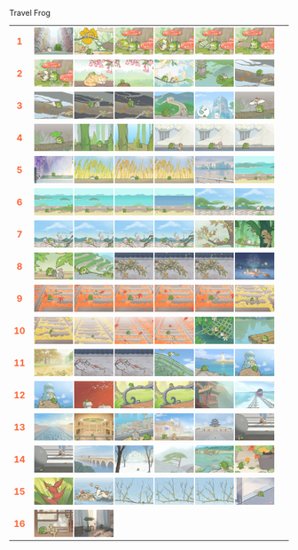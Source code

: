 Travel Frog
<table style="width: 100%; border-collapse: collapse;">
  <tr>
    <td style="width: 3%; font-size: 16px; font-weight: bold; color: #FF6536; text-align: center;">1</td>
    <td style="width: 97%; display: flex; flex-wrap: wrap;">
      <img src="1747968884416.png" style="width: 16%; height: auto; margin-bottom: 2px;">
      <img src="1747403813815.png" style="width: 16%; height: auto; margin-bottom: 2px;">
      <img src="1746795300340.png" style="width: 16%; height: auto; margin-bottom: 2px;">
      <img src="1747361170496.png" style="width: 16%; height: auto; margin-bottom: 2px;">
      <img src="1747719859004.png" style="width: 16%; height: auto; margin-bottom: 2px;">
      <img src="1746800055806.png" style="width: 16%; height: auto; margin-bottom: 2px;">
    </td>
  </tr>
  <tr>
    <td style="width: 3%; font-size: 16px; font-weight: bold; color: #FF6536; text-align: center;">2</td>
    <td style="width: 97%; display: flex; flex-wrap: wrap;">
      <img src="1747814199890.png" style="width: 16%; height: auto; margin-bottom: 2px;">
      <img src="1746795297185.png" style="width: 16%; height: auto; margin-bottom: 2px;">
      <img src="1746800057425.png" style="width: 16%; height: auto; margin-bottom: 2px;">
      <img src="1746856981503.png" style="width: 16%; height: auto; margin-bottom: 2px;">
      <img src="1746799984421.png" style="width: 16%; height: auto; margin-bottom: 2px;">
      <img src="1747814192380.png" style="width: 16%; height: auto; margin-bottom: 2px;">
    </td>
  </tr>
  <tr>
    <td style="width: 3%; font-size: 16px; font-weight: bold; color: #FF6536; text-align: center;">3</td>
    <td style="width: 97%; display: flex; flex-wrap: wrap;">
      <img src="1747414879232.png" style="width: 16%; height: auto; margin-bottom: 2px;">
      <img src="1746800012289.png" style="width: 16%; height: auto; margin-bottom: 2px;">
      <img src="1746800054123.png" style="width: 16%; height: auto; margin-bottom: 2px;">
      <img src="1746799981328.png" style="width: 16%; height: auto; margin-bottom: 2px;">
      <img src="1746800041063.png" style="width: 16%; height: auto; margin-bottom: 2px;">
      <img src="1747096921178.png" style="width: 16%; height: auto; margin-bottom: 2px;">
    </td>
  </tr>
  <tr>
    <td style="width: 3%; font-size: 16px; font-weight: bold; color: #FF6536; text-align: center;">4</td>
    <td style="width: 97%; display: flex; flex-wrap: wrap;">
      <img src="1746800049271.png" style="width: 16%; height: auto; margin-bottom: 2px;">
      <img src="1746798200455.png" style="width: 16%; height: auto; margin-bottom: 2px;">
      <img src="1746795323996.png" style="width: 16%; height: auto; margin-bottom: 2px;">
      <img src="1746800037722.png" style="width: 16%; height: auto; margin-bottom: 2px;">
      <img src="1746800000008.png" style="width: 16%; height: auto; margin-bottom: 2px;">
      <img src="1746800024241.png" style="width: 16%; height: auto; margin-bottom: 2px;">
    </td>
  </tr>
  <tr>
    <td style="width: 3%; font-size: 16px; font-weight: bold; color: #FF6536; text-align: center;">5</td>
    <td style="width: 97%; display: flex; flex-wrap: wrap;">
      <img src="1746800032468.png" style="width: 16%; height: auto; margin-bottom: 2px;">
      <img src="1746800047549.png" style="width: 16%; height: auto; margin-bottom: 2px;">
      <img src="1746800044261.png" style="width: 16%; height: auto; margin-bottom: 2px;">
      <img src="1746799996258.png" style="width: 16%; height: auto; margin-bottom: 2px;">
      <img src="1746800039345.png" style="width: 16%; height: auto; margin-bottom: 2px;">
      <img src="1747403808477.png" style="width: 16%; height: auto; margin-bottom: 2px;">
    </td>
  </tr>
  <tr>
    <td style="width: 3%; font-size: 16px; font-weight: bold; color: #FF6536; text-align: center;">6</td>
    <td style="width: 97%; display: flex; flex-wrap: wrap;">
      <img src="1746800030814.png" style="width: 16%; height: auto; margin-bottom: 2px;">
      <img src="1746800027505.png" style="width: 16%; height: auto; margin-bottom: 2px;">
      <img src="1747183602208.png" style="width: 16%; height: auto; margin-bottom: 2px;">
      <img src="1747814197910.png" style="width: 16%; height: auto; margin-bottom: 2px;">
      <img src="1747612905454.png" style="width: 16%; height: auto; margin-bottom: 2px;">
      <img src="1747271206205.png" style="width: 16%; height: auto; margin-bottom: 2px;">
    </td>
  </tr>
  <tr>
    <td style="width: 3%; font-size: 16px; font-weight: bold; color: #FF6536; text-align: center;">7</td>
    <td style="width: 97%; display: flex; flex-wrap: wrap;">
      <img src="1746799986513.png" style="width: 16%; height: auto; margin-bottom: 2px;">
      <img src="1747719838662.png" style="width: 16%; height: auto; margin-bottom: 2px;">
      <img src="1747211797175.png" style="width: 16%; height: auto; margin-bottom: 2px;">
      <img src="1746795316903.png" style="width: 16%; height: auto; margin-bottom: 2px;">
      <img src="1746800010666.png" style="width: 16%; height: auto; margin-bottom: 2px;">
      <img src="1747010730828.png" style="width: 16%; height: auto; margin-bottom: 2px;">
    </td>
  </tr>
  <tr>
    <td style="width: 3%; font-size: 16px; font-weight: bold; color: #FF6536; text-align: center;">8</td>
    <td style="width: 97%; display: flex; flex-wrap: wrap;">
      <img src="1746800042644.png" style="width: 16%; height: auto; margin-bottom: 2px;">
      <img src="1747814201803.png" style="width: 16%; height: auto; margin-bottom: 2px;">
      <img src="1746798202958.png" style="width: 16%; height: auto; margin-bottom: 2px;">
      <img src="1746799988329.png" style="width: 16%; height: auto; margin-bottom: 2px;">
      <img src="1746800020883.png" style="width: 16%; height: auto; margin-bottom: 2px;">
      <img src="1746795303005.png" style="width: 16%; height: auto; margin-bottom: 2px;">
    </td>
  </tr>
  <tr>
    <td style="width: 3%; font-size: 16px; font-weight: bold; color: #FF6536; text-align: center;">9</td>
    <td style="width: 97%; display: flex; flex-wrap: wrap;">
      <img src="1746798192091.png" style="width: 16%; height: auto; margin-bottom: 2px;">
      <img src="1747719841572.png" style="width: 16%; height: auto; margin-bottom: 2px;">
      <img src="1747968882161.png" style="width: 16%; height: auto; margin-bottom: 2px;">
      <img src="1746876784014.png" style="width: 16%; height: auto; margin-bottom: 2px;">
      <img src="1746800005065.png" style="width: 16%; height: auto; margin-bottom: 2px;">
      <img src="1746798217457.png" style="width: 16%; height: auto; margin-bottom: 2px;">
    </td>
  </tr>
  <tr>
    <td style="width: 3%; font-size: 16px; font-weight: bold; color: #FF6536; text-align: center;">10</td>
    <td style="width: 97%; display: flex; flex-wrap: wrap;">
      <img src="1747010727901.png" style="width: 16%; height: auto; margin-bottom: 2px;">
      <img src="1746800015727.png" style="width: 16%; height: auto; margin-bottom: 2px;">
      <img src="1746800008946.png" style="width: 16%; height: auto; margin-bottom: 2px;">
      <img src="1746800001694.png" style="width: 16%; height: auto; margin-bottom: 2px;">
      <img src="1746800014022.png" style="width: 16%; height: auto; margin-bottom: 2px;">
      <img src="1746800029192.png" style="width: 16%; height: auto; margin-bottom: 2px;">
    </td>
  </tr>
  <tr>
    <td style="width: 3%; font-size: 16px; font-weight: bold; color: #FF6536; text-align: center;">11</td>
    <td style="width: 97%; display: flex; flex-wrap: wrap;">
      <img src="1746800050950.png" style="width: 16%; height: auto; margin-bottom: 2px;">
      <img src="1746800052607.png" style="width: 16%; height: auto; margin-bottom: 2px;">
      <img src="1746846404003.png" style="width: 16%; height: auto; margin-bottom: 2px;">
      <img src="1746795310193.png" style="width: 16%; height: auto; margin-bottom: 2px;">
      <img src="1746798188973.png" style="width: 16%; height: auto; margin-bottom: 2px;">
      <img src="1746798220146.png" style="width: 16%; height: auto; margin-bottom: 2px;">
    </td>
  </tr>
  <tr>
    <td style="width: 3%; font-size: 16px; font-weight: bold; color: #FF6536; text-align: center;">12</td>
    <td style="width: 97%; display: flex; flex-wrap: wrap;">
      <img src="1747719843881.png" style="width: 16%; height: auto; margin-bottom: 2px;">
      <img src="1746798194808.png" style="width: 16%; height: auto; margin-bottom: 2px;">
      <img src="1747814195802.png" style="width: 16%; height: auto; margin-bottom: 2px;">
      <img src="1746798205317.png" style="width: 16%; height: auto; margin-bottom: 2px;">
      <img src="1747010733710.png" style="width: 16%; height: auto; margin-bottom: 2px;">
      <img src="1746856978773.png" style="width: 16%; height: auto; margin-bottom: 2px;">
    </td>
  </tr>
  <tr>
    <td style="width: 3%; font-size: 16px; font-weight: bold; color: #FF6536; text-align: center;">13</td>
    <td style="width: 97%; display: flex; flex-wrap: wrap;">
      <img src="1746800025879.png" style="width: 16%; height: auto; margin-bottom: 2px;">
      <img src="1746798226876.png" style="width: 16%; height: auto; margin-bottom: 2px;">
      <img src="1746800007049.png" style="width: 16%; height: auto; margin-bottom: 2px;">
      <img src="1746800034191.png" style="width: 16%; height: auto; margin-bottom: 2px;">
      <img src="1746800059053.png" style="width: 16%; height: auto; margin-bottom: 2px;">
      <img src="1746800017406.png" style="width: 16%; height: auto; margin-bottom: 2px;">
    </td>
  </tr>
  <tr>
    <td style="width: 3%; font-size: 16px; font-weight: bold; color: #FF6536; text-align: center;">14</td>
    <td style="width: 97%; display: flex; flex-wrap: wrap;">
      <img src="1746799991739.png" style="width: 16%; height: auto; margin-bottom: 2px;">
      <img src="1746800045882.png" style="width: 16%; height: auto; margin-bottom: 2px;">
      <img src="1746798197559.png" style="width: 16%; height: auto; margin-bottom: 2px;">
      <img src="1747271201766.png" style="width: 16%; height: auto; margin-bottom: 2px;">
      <img src="1746799993406.png" style="width: 16%; height: auto; margin-bottom: 2px;">
      <img src="1746800022574.png" style="width: 16%; height: auto; margin-bottom: 2px;">
    </td>
  </tr>
  <tr>
    <td style="width: 3%; font-size: 16px; font-weight: bold; color: #FF6536; text-align: center;">15</td>
    <td style="width: 97%; display: flex; flex-wrap: wrap;">
      <img src="1746798224405.png" style="width: 16%; height: auto; margin-bottom: 2px;">
      <img src="1746800003360.png" style="width: 16%; height: auto; margin-bottom: 2px;">
      <img src="1746800035919.png" style="width: 16%; height: auto; margin-bottom: 2px;">
      <img src="1747719869292.png" style="width: 16%; height: auto; margin-bottom: 2px;">
      <img src="1746799990038.png" style="width: 16%; height: auto; margin-bottom: 2px;">
      <img src="1746798222203.png" style="width: 16%; height: auto; margin-bottom: 2px;">
    </td>
  </tr>
  <tr>
    <td style="width: 3%; font-size: 16px; font-weight: bold; color: #FF6536; text-align: center;">16</td>
    <td style="width: 97%; display: flex; flex-wrap: wrap;">
      <img src="1746800019097.png" style="width: 16%; height: auto; margin-bottom: 2px;">
      <img src="1746799998171.png" style="width: 16%; height: auto; margin-bottom: 2px;">
    </td>
  </tr>
</table>
